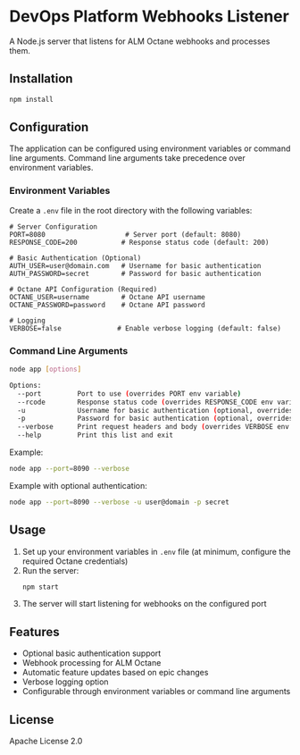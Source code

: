 # DevOps Platform Webhooks Listener

A Node.js server that listens for ALM Octane webhooks and processes them.

## Installation

```bash
npm install
```

## Configuration

The application can be configured using environment variables or command line arguments. Command line arguments take precedence over environment variables.

### Environment Variables

Create a `.env` file in the root directory with the following variables:

```env
# Server Configuration
PORT=8080                    # Server port (default: 8080)
RESPONSE_CODE=200           # Response status code (default: 200)

# Basic Authentication (Optional)
AUTH_USER=user@domain.com   # Username for basic authentication
AUTH_PASSWORD=secret        # Password for basic authentication

# Octane API Configuration (Required)
OCTANE_USER=username        # Octane API username
OCTANE_PASSWORD=password    # Octane API password

# Logging
VERBOSE=false              # Enable verbose logging (default: false)
```

### Command Line Arguments

```bash
node app [options]

Options:
  --port         Port to use (overrides PORT env variable)
  --rcode        Response status code (overrides RESPONSE_CODE env variable)
  -u             Username for basic authentication (optional, overrides AUTH_USER env variable)
  -p             Password for basic authentication (optional, overrides AUTH_PASSWORD env variable)
  --verbose      Print request headers and body (overrides VERBOSE env variable)
  --help         Print this list and exit
```

Example:
```bash
node app --port=8090 --verbose
```

Example with optional authentication:
```bash
node app --port=8090 --verbose -u user@domain -p secret
```

## Usage

1. Set up your environment variables in `.env` file (at minimum, configure the required Octane credentials)
2. Run the server:
   ```bash
   npm start
   ```
3. The server will start listening for webhooks on the configured port

## Features

- Optional basic authentication support
- Webhook processing for ALM Octane
- Automatic feature updates based on epic changes
- Verbose logging option
- Configurable through environment variables or command line arguments

## License

Apache License 2.0

